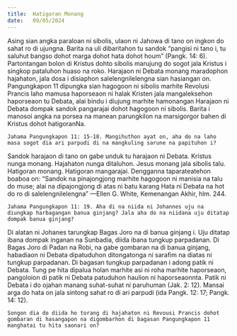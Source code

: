 ```yaml
---
title:  Hatigoran Monang
date:   09/05/2024
---
```


Asing sian angka paraloan ni sibolis, ulaon ni Jahowa di tano on ingkon do sahat ro di ujungna. Barita na uli dibaritahon tu sandok “pangisi ni tano i, tu saluhut bangso dohot marga dohot hata dohot houm” (Pangk. 14: 6). Partontangan bolon di Kristus dohto sibolis marujung do sogot jala Kristus i singkop pataluhon huaso na roko. Harajaon ni Debata monang maradophon hajahaton, jala dosa i disiaphon salelengnilelengna sian hasiangan on. Pangungkapon 11 dipungka sian hagogoon ni sibolis marhite Revolusi Prancis laho mamusa haporseaon ni halak Kristen jala mangaleksehon haporseaon tu Debata, alai bindu i diujung marhite hamonangan Harajaon ni Debata dompak sandok pangarajai dohot hagogoon ni sibolis. Barita i manosoi angka na porsea na manean parungkilon na marsigorgor bahen di Kristus dohot hatigoranNa.

`Jahama Pangungkapon 11: 15-18. Mangihuthon ayat on, aha do na laho masa sogot dia ari parpudi di na mangkuling sarune na papituhon i?`

Sandok harajaon di tano on gabe unduk tu harajaon ni Debata. Kristus nunga monang. Hajahaton nunga ditaluhon. Jesus monang jala sibolis talu. Hatigoran monang. Hatigoran mangarajai. Dengganna taparateatehon boaboa on: “Sandok na pinajongjong marhite hagogoon ni manisia na talu do muse; alai na dipajongjong di atas ni batu karang Hata ni Debata na hot do ro di salelengnilelengna” —Ellen G. White, Kemenangan Akhir, hlm. 244.

`Jahama Pangungkapon 11: 19. Aha di na niida ni Johannes uju na diungkap harbagangan banua ginjang? Jala aha do na niidana uju ditatap dompak banua ginjang?`

Di alatan ni Johanes tarungkap Bagas Joro na di banua ginjang i. Uju ditatap ibana dompak inganan na Sunbadia, diida ibana tungkup parpadanan. Di Bagas Joro di Padan na Robi, na gabe gombaran na di banua ginjang, habadiaon ni Debata dipatuduhon ditongatonga ni sarafim na diatas ni tungkup parpadanan. Di bagasan tungkup parpadanan i adong patik ni Debata. Tung pe hita dipalua holan marhite asi ni roha marhite haporseaon, pangoloion di patik ni Debata patuduhon haulion ni haporseaonnta. Patik ni Debata i do ojahan manang suhat-suhat ni paruhuman (Jak. 2: 12). Mansai arga do hata on jala sintong sahat ro di ari parpudi (ida Pangk. 12: 17; Pangk. 14: 12).

`Songon dia do diida ho torang di hajahaton ni Revousi Prancis dohot gombaran di hasangapon na digombarhon di bagasan Pangungkapon 11 manghatai tu hita saonari on?`